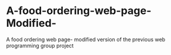 # A-food-ordering-web-page-Modified-
A food ordering web page- modified version of the previous web programming group project 
